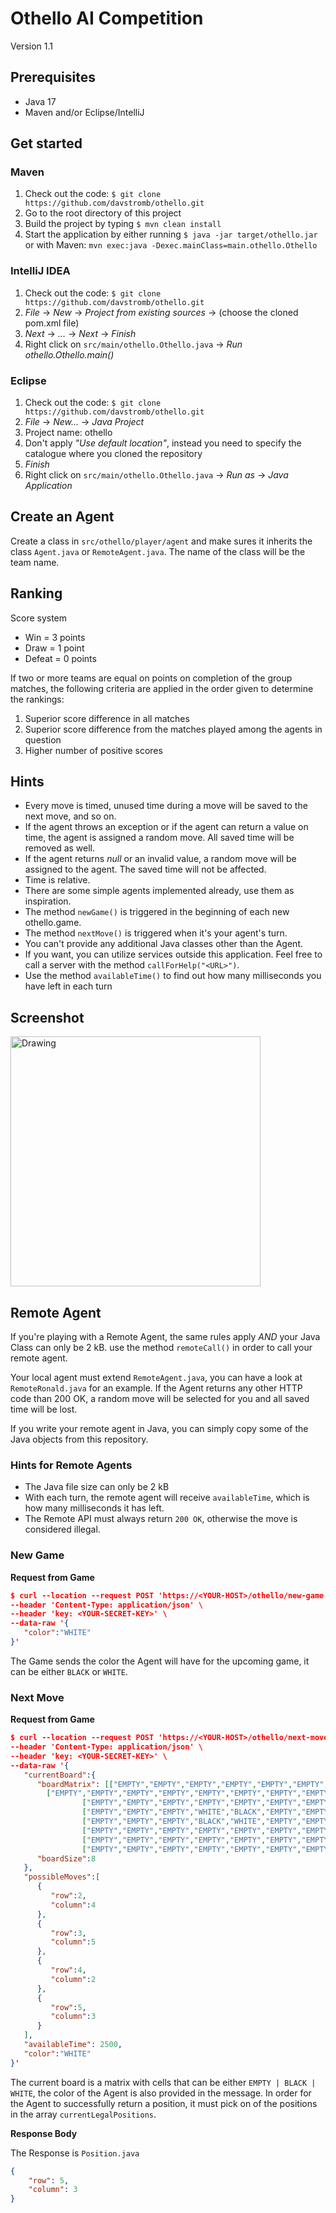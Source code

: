 # Othello AI Competition
Version 1.1

## Prerequisites
 * Java 17
 * Maven and/or Eclipse/IntelliJ

## Get started

### Maven 
 1. Check out the code: `$ git clone https://github.com/davstromb/othello.git`
 2. Go to the root directory of this project
 3. Build the project by typing `$ mvn clean install`
 4. Start the application by either running `$ java -jar target/othello.jar` or with Maven: `mvn exec:java -Dexec.mainClass=main.othello.Othello`

 
### IntelliJ IDEA
 1. Check out the code: `$ git clone https://github.com/davstromb/othello.git`
 2. _File_ -> _New_ -> _Project from existing sources_ -> (choose the cloned pom.xml file)
 3. _Next_ -> _..._ -> _Next_ -> _Finish_
 4. Right click on `src/main/othello.Othello.java` -> _Run othello.Othello.main()_

### Eclipse

 1. Check out the code: `$ git clone https://github.com/davstromb/othello.git` 
 2. _File_ -> _New..._ -> _Java Project_
 3. Project name: othello
 4. Don't apply _"Use default location"_, instead you need to specify the catalogue where you cloned the repository
 5. _Finish_
 6. Right click on `src/main/othello.Othello.java` -> _Run as_ -> _Java Application_

## Create an Agent
Create a class in `src/othello/player/agent` and make sures it inherits the class `Agent.java` or `RemoteAgent.java`. The name of the class will be the team name.

## Ranking

Score system

  * Win = 3 points
  * Draw = 1 point
  * Defeat = 0 points 

If two or more teams are equal on points on completion of the group matches, the following criteria are applied in the order given to determine the rankings:  

  1. Superior score difference in all matches 
  2. Superior score difference from the matches played among the agents in question
  3. Higher number of positive scores

## Hints
 * Every move is timed, unused time during a move will be saved to the next move, and so on.
 * If the agent throws an exception or if the agent can return a value on time, the agent is assigned a random move. All saved time will be removed as well.
 * If the agent returns _null_ or an invalid value, a random move will be assigned to the agent. The saved time will not be affected.
 * Time is relative.
 * There are some simple agents implemented already, use them as inspiration.
 * The method `newGame()` is triggered in the beginning of each new othello.game.
 * The method `nextMove()` is triggered when it's your agent's turn.
 * You can't provide any additional Java classes other than the Agent.
 * If you want, you can utilize services outside this application. Feel free to call
a server with the method `callForHelp("<URL>")`.
 * Use the method `availableTime()` to find out how many milliseconds you have left in each turn

 ## Screenshot

 <img src="http://i.imgur.com/RswfbHi.png" alt="Drawing" style="width: 400px;"/>

## Remote Agent
If you're playing with a Remote Agent, the same rules apply *AND* your Java Class can only be 2 kB.
use the method `remoteCall()` in order to call your remote agent. 

Your local agent must extend `RemoteAgent.java`, you can
have a look at `RemoteRonald.java` for an example. If the Agent returns any other HTTP code than 200 OK,
a random move will be selected for you and all saved time will be lost.

If you write your remote agent in Java, you can simply copy some of the Java objects
from this repository.

### Hints for Remote Agents

 * The Java file size can only be 2 kB
 * With each turn, the remote agent will receive `availableTime`, which is how many milliseconds it has left.
 * The Remote API must always return `200 OK`, otherwise the move is considered illegal.

### New Game
**Request from Game**
```json
$ curl --location --request POST 'https://<YOUR-HOST>/othello/new-game' \
--header 'Content-Type: application/json' \
--header 'key: <YOUR-SECRET-KEY>' \
--data-raw '{
   "color":"WHITE"
}'
```
The Game sends the color the Agent will have for the upcoming game,
it can be either `BLACK` or `WHITE`.

### Next Move

**Request from Game**
```json
$ curl --location --request POST 'https://<YOUR-HOST>/othello/next-move' \
--header 'Content-Type: application/json' \
--header 'key: <YOUR-SECRET-KEY>' \
--data-raw '{
   "currentBoard":{
      "boardMatrix": [["EMPTY","EMPTY","EMPTY","EMPTY","EMPTY","EMPTY","EMPTY","EMPTY"],
 		["EMPTY","EMPTY","EMPTY","EMPTY","EMPTY","EMPTY","EMPTY","EMPTY"],
				["EMPTY","EMPTY","EMPTY","EMPTY","EMPTY","EMPTY","EMPTY","EMPTY"],
				["EMPTY","EMPTY","EMPTY","WHITE","BLACK","EMPTY","EMPTY","EMPTY"],
				["EMPTY","EMPTY","EMPTY","BLACK","WHITE","EMPTY","EMPTY","EMPTY"],
				["EMPTY","EMPTY","EMPTY","EMPTY","EMPTY","EMPTY","EMPTY","EMPTY"],
				["EMPTY","EMPTY","EMPTY","EMPTY","EMPTY","EMPTY","EMPTY","EMPTY"],
				["EMPTY","EMPTY","EMPTY","EMPTY","EMPTY","EMPTY","EMPTY","EMPTY"]],
      "boardSize":8
   },
   "possibleMoves":[
      {
         "row":2,
         "column":4
      },
      {
         "row":3,
         "column":5
      },
      {
         "row":4,
         "column":2
      },
      {
         "row":5,
         "column":3
      }
   ],
   "availableTime": 2500,
   "color":"WHITE"
}'
```

The current board is a matrix with cells that can be either
`EMPTY | BLACK | WHITE`, the color of the Agent is also
provided in the message. In order for the Agent to successfully
return a position, it must pick on of the positions in the array
`currentLegalPositions`.


**Response Body**

The Response is `Position.java`
```json
{
    "row": 5,
    "column": 3
}
```
 
  

